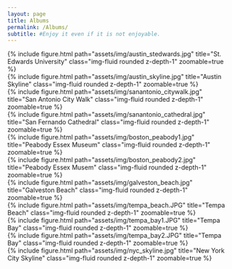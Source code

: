 ```yaml
---
layout: page
title: Albums
permalink: /Albums/
subtitle: #Enjoy it even if it is not enjoyable.
---
```


<div class="row">
    <div class="col-sm mt-4 mt-md-0">
        {% include figure.html path="assets/img/austin_stedwards.jpg" title="St. Edwards University" class="img-fluid rounded z-depth-1" zoomable=true %}
    </div>
    <div class="col-sm mt-4 mt-md-0">
        {% include figure.html path="assets/img/austin_skyline.jpg" title="Austin Skyline" class="img-fluid rounded z-depth-1" zoomable=true %}
    </div>
    <div class="col-sm mt-4 mt-md-0">
        {% include figure.html path="assets/img/sanantonio_citywalk.jpg" title="San Antonio City Walk" class="img-fluid rounded z-depth-1" zoomable=true %}
    </div>
    <div class="col-sm mt-4 mt-md-0">
        {% include figure.html path="assets/img/sanantonio_cathedral.jpg" title="San Fernando Cathedral" class="img-fluid rounded z-depth-1" zoomable=true %}
    </div>
</div>

<div class="row">
    <div class="col-sm mt-4 mt-md-0">
        {% include figure.html path="assets/img/boston_peabody1.jpg" title="Peabody Essex Museum" class="img-fluid rounded z-depth-1" zoomable=true %}
    </div>
    <div class="col-sm mt-4 mt-md-0">
        {% include figure.html path="assets/img/boston_peabody2.jpg" title="Peabody Essex Musem" class="img-fluid rounded z-depth-1" zoomable=true %}
    </div>
    <div class="col-sm mt-4 mt-md-0">
        {% include figure.html path="assets/img/galveston_beach.jpg" title="Galveston Beach" class="img-fluid rounded z-depth-1" zoomable=true %}
    </div>
    <div class="col-sm mt-4 mt-md-0">
        {% include figure.html path="assets/img/tempa_beach.JPG" title="Tempa Beach" class="img-fluid rounded z-depth-1" zoomable=true %}
    </div>
</div>

<div class="row">
    <div class="col-sm mt-3 mt-md-0">
        {% include figure.html path="assets/img/tempa_bay1.JPG" title="Tempa Bay" class="img-fluid rounded z-depth-1" zoomable=true %}
    </div>
        <div class="col-sm mt-3 mt-md-0">
        {% include figure.html path="assets/img/tempa_bay2.JPG" title="Tempa Bay" class="img-fluid rounded z-depth-1" zoomable=true %}
    </div>
    <div class="col-sm mt-3 mt-md-0">
        {% include figure.html path="assets/img/nyc_skyline.jpg" title="New York City Skyline" class="img-fluid rounded z-depth-1" zoomable=true %}
    </div>
</div>